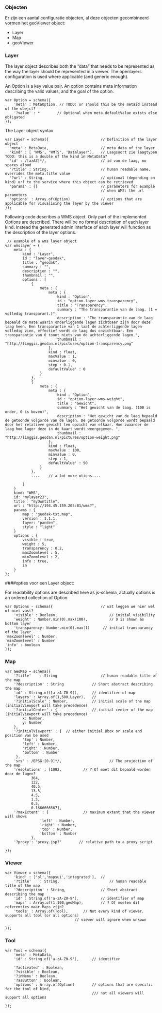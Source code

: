 ###  Objecten 

Er zijn een aantal configuratie objecten, al deze objecten gecombineerd vormen het geoViewer object:

- Layer
- Map
- geoViewer

### Layer ###

The layer object describes both the “data” that needs to be represented as the way the layer should be represented in a viewer. The openlayers configuration is used where applicable (and generic enough).

An Option is a key value pair. An option contains meta information describing the valid values, and the goal  of the option.


	var Option = schema({						
		'meta' : MetaOption, // TODO: or should this be the metaid instead of the obejct?
		'?value' : *		// Optional when meta.defaultValue exists else obligated 
	}); 

The Layer object syntax
	
	var Layer = schema({                    	// Definition of the layer object
	  'meta' : MetaData,						// meta data of the layer	
	  'kind' : [ 'WMS', 'WMTS', 'Datalayer'], 	// Laagsoort zie laagtypen TODO: this is a double of the kind in MetaData?
	  'id' : /[azAZ]*/,						   	// id van de laag, no spaces aloud	
	  '?title' : String,                        // human readable name, overrides the meta.title value
	  '?url' : String,						   	// optional (depending on kind) url to the service where this object can be retrieved
	  'params' : {}						   	   	// parameters for example
												// when WMS: the url parameters
	  'options' : Array.of(Option)				// options that are applicable for visualising the layer by the viewer
	});

Following code describes a WMS object. Only part of the implemented Options are described. There will be no formal description of each layer kind. Instead the generated admin interface of each layer will function as the description of the layer options.


     // example of a wms layer object
	var wmslayer = {
		meta : {
			kind : "Layer",
			id : "layer-geodak",
			title : "geodak",
			summary : "",
			description : "",
			thumbnail : "",
			options : [
				{
					meta : {
						meta : {
							kind : "Option",
							id : "option-layer-wms-transparency",
							title : "Transparency",
							summary : "The transparantie van de laag. (1 = volledig transparant.)",
							description : "The transparantie van de laag bepaald de mate waarin onderliggende lagen zichtbaar zijn door deze laag heen. Een transparantie van 1 laat de achterliggende lagen volledig zien, effectief wordt de laag dus onzichtbaar. Een transparantie van 0 toont niets van de achterliggende lagen.",
							thumbnail : "http://linggis.geodan.nl/pictures/option-transparency.png"
						},
						kind : float,
						maxValue : 1, 
						minvalue : 0,
						step : 0.1,
						defaultValue' : 0
					}
				},
				{
					meta : {
						meta : {
							kind : "Option",
							id : "option-layer-wms-weight",
							title : "Gewicht",
							summary : "Het gewicht van de laag. (100 is onder, 0 is boven)",
							description : "Het gewicht van de laag bepaald de getoonde volgorde van de lagen. De getoonde volgorde wordt bepaald door het relatieve gewicht ten opzicht van elkaar. Hoe zwaarder de laag hoe lager deze in de kaart wordt weergegeven. ",
							thumbnail : "http://linggis.geodan.nl/pictures/option-weight.png"
						},
						kind : float,
						maxValue : 100, 
						minvalue : 0,
						step : 1,
						defaultValue' : 50
					}
				},
				....    // a lot more otions....	

			]	 	
		}
		kind: "WMS",
		id: "mylayer23",
		title : "myOwntitle",
		url : "http://194.45.159.205:81/wms?",
		params : {
			map : "geodak-tst.map",
			version : 1.1.1,
			layer: "panden",
			style : "light"
		}
		options : {
			visible : true,
			weight : 5,
			transparency : 0.2,
			maxZoomlevel : 5,	
			minZoomlevel : 2,
			info : true,
			in	
		}	
	};



####opties voor een Layer object:

For readability options are described here as js-schema, actually options is an ordered collection of Option 
	
	var Options - schema({						// wat leggen we hier wel of niet vast?
		'visible' : Boolean,						// initial visibility
		'weight' : Number.min(0).max(100),			// 0 is shown as bottom layer
		'transparency: Number.min(0).max(1)      // initial transparancy of the layer
	'maxZoomlevel' : Number,
	'minZoomlevel' : Number
	'info' : boolean		
	});



### Map ###
	var GeoMap = schema({
		'?title'	: String					// human readable title of the map
		'?description' : String				// Short abstract describing the map
		'id' : String.of([a-zA-Z0-9]),		// identifier of map
		'layers' : Array.of(1,500,Layer),	// 
		'?initialScale' : Number,			// initial scale of the map (initialViewport will take precedence)
		'?initialCenter' : { 				// initial center of the map (initialViewport will take precedence)
			x: Number, 
			y: Number 
		},			 
		'?initialViewport' : { 	// either initial Bbox or scale and position van be used
			'top' : Number,
			'left' : Number,
			'right' : Number,
			'bottom' : Number
		 }, 
		'srs' : /EPSG:[0-9]*/,						// The projection of the map 
		'resolutions' : [1092,			// ? Of moet dit bepaald worden door de lagen?
				364,
				122,
				40.5,
				13.5,
				4.5,
				1.5,
				0.5,
				0.1666666667],
		'?maxExtent' : {				// maximum extent that the viewer will shows
					'left' : Number,
					'right' : Number,
					'top' : Number,
					'bottom' : Number
				},
		'?proxy': "proxy.jsp?"		  // relative path to a proxy script 	
		
	});


### Viewer ###


	var Viewer = schema({
		'kind' : ['ol','mapsui','integrated'], 	//
		'?title'	: String,						// human readable title of the map
		'?description' : String,				// Short abstract describing the map
		'id' : String.of('a-zA-Z0-9'),			// identifier of map
		'maps' : Array.of(1,100,geoMap),		// ? Of moeten dit referenties naar Maps zijn?
		'tools' : Array.of(Tool),		// Not every kind of viewer, supports all tool (or all options)
									// viewer will ignore when unkown
		
	});

### Tool ###
	var Tool = schema({
		'meta' : MetaData,
		'id' : String.of('a-zA-Z0-9'),		// identifier
		
		'?activated' : Boolean,
		'?visible' : Boolean,
		'?inMenu' : Boolean,
		'?asButton' : Boolean,
		'options' : Array.of(Option)		// options that are specific for the tool of kind, 
											/// not all viewers will support all options
 
	});


